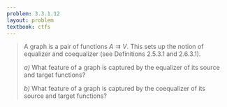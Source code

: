 ```yaml
---
problem: 3.3.1.12
layout: problem
textbook: ctfs
---
```


> A graph is a pair of functions $A \rightrightarrows V$. This sets up the
> notion of equalizer and coequalizer (see Definitions 2.5.3.1 and 2.6.3.1).
>
> _a)_ What feature of a graph is captured by the equalizer of its source and
> target functions?
>
> _b)_ What feature of a graph is captured by the coequalizer of its source and
> target functions?
